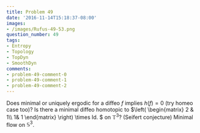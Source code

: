 ```yaml
---
title: Problem 49
date: '2016-11-14T15:18:37-08:00'
images:
- /images/Rufus-49-53.png
question_number: 49
tags:
- Entropy
- Topology
- TopDyn
- SmoothDyn
comments:
- problem-49-comment-0
- problem-49-comment-1
- problem-49-comment-2
---
```

Does minimal or uniquely ergodic for a diffeo $f$ implies $h(f) = 0$ (try
homeo case too)? Is there a minimal diffeo homotopic to $\left( \begin{matrix}
2 & 1\\\ 1& 1 \end{matrix} \right) \times Id. $ on $\mathbb T^3$? (Seifert
conjecture) Minimal flow on $\mathbb S^3$.

